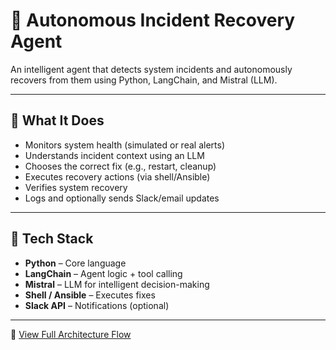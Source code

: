 # 🔧 Autonomous Incident Recovery Agent

An intelligent agent that detects system incidents and autonomously recovers from them using Python, LangChain, and Mistral (LLM).

---

## 🚀 What It Does

- Monitors system health (simulated or real alerts)
- Understands incident context using an LLM
- Chooses the correct fix (e.g., restart, cleanup)
- Executes recovery actions (via shell/Ansible)
- Verifies system recovery
- Logs and optionally sends Slack/email updates

---

## 🧠 Tech Stack

- **Python** – Core language
- **LangChain** – Agent logic + tool calling
- **Mistral** – LLM for intelligent decision-making
- **Shell / Ansible** – Executes fixes
- **Slack API** – Notifications (optional)

---
📘 [View Full Architecture Flow](./ARCHITECTURE_FLOW.md)



